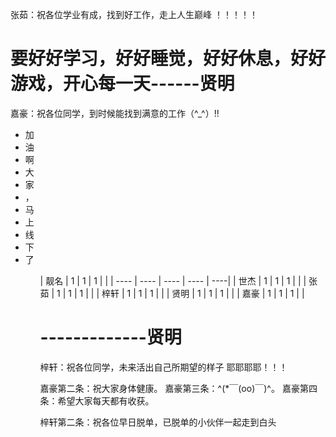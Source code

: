张茹：祝各位学业有成，找到好工作，走上人生巅峰 ！！！！！
<h1>要好好学习，好好睡觉，好好休息，好好游戏，开心每一天------贤明</h1>
嘉豪：祝各位同学，到时候能找到满意的工作（^_^）!!
<ul>
<li>加</li>
<li>油</li>
<li>啊</li>
<li>大</li>
<li>家</li>
<li>，</li>
<li>马</li>
<li>上</li>
<li>线</li>
<li>下</li>
<li>了</li>
<ul>
| 靓名   | 1    | 1    | 1    |     |
| ----  | ---- | ---- | ---- | ----|
| 世杰  | 1    | 1    | 1    |      |
| 张茹  | 1    | 1    | 1    |      |
| 梓轩  | 1    | 1    | 1    |      |
| 贤明  | 1    | 1    | 1    |      |
| 嘉豪  | 1    | 1    | 1    |      |

# -------------贤明

梓轩：祝各位同学，未来活出自己所期望的样子 耶耶耶耶！！！

嘉豪第二条：祝大家身体健康。
嘉豪第三条：^(*￣(oo)￣)^。
嘉豪第四条：希望大家每天都有收获。

梓轩第二条：祝各位早日脱单，已脱单的小伙伴一起走到白头
